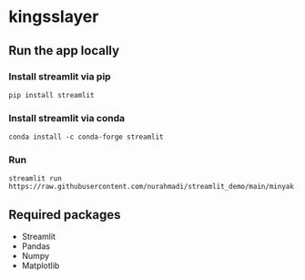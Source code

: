 # kingsslayer

## Run the app locally
### Install streamlit via pip
```
pip install streamlit
```
### Install streamlit via conda
```
conda install -c conda-forge streamlit
```
### Run
```
streamlit run https://raw.githubusercontent.com/nurahmadi/streamlit_demo/main/minyak.py
```
## Required packages
- Streamlit
- Pandas
- Numpy
- Matplotlib
